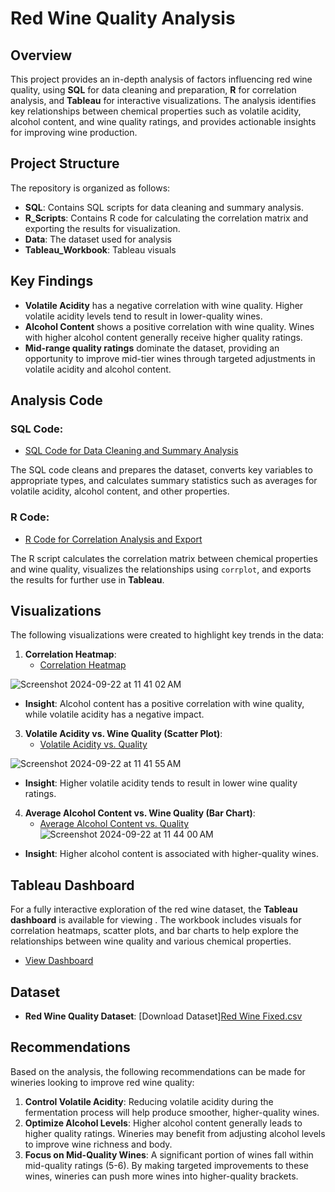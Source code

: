 # Red Wine Quality Analysis

## Overview
This project provides an in-depth analysis of factors influencing red wine quality, using **SQL** for data cleaning and preparation, **R** for correlation analysis, and **Tableau** for interactive visualizations. The analysis identifies key relationships between chemical properties such as volatile acidity, alcohol content, and wine quality ratings, and provides actionable insights for improving wine production.

## Project Structure
The repository is organized as follows:
- **SQL**: Contains SQL scripts for data cleaning and summary analysis.
- **R_Scripts**: Contains R code for calculating the correlation matrix and exporting the results for visualization.
- **Data**: The dataset used for analysis 
- **Tableau_Workbook**: Tableau visuals 


## Key Findings
- **Volatile Acidity** has a negative correlation with wine quality. Higher volatile acidity levels tend to result in lower-quality wines.
- **Alcohol Content** shows a positive correlation with wine quality. Wines with higher alcohol content generally receive higher quality ratings.
- **Mid-range quality ratings** dominate the dataset, providing an opportunity to improve mid-tier wines through targeted adjustments in volatile acidity and alcohol content.

## Analysis Code

### SQL Code:
- [SQL Code for Data Cleaning and Summary Analysis](SQL/red_wine_analysis.sql)
  
The SQL code cleans and prepares the dataset, converts key variables to appropriate types, and calculates summary statistics such as averages for volatile acidity, alcohol content, and other properties.

### R Code:
- [R Code for Correlation Analysis and Export](R_Scripts/red_wine_correlation_analysis.R)

The R script calculates the correlation matrix between chemical properties and wine quality, visualizes the relationships using `corrplot`, and exports the results for further use in **Tableau**.

## Visualizations
The following visualizations were created to highlight key trends in the data:

1. **Correlation Heatmap**:
   - [Correlation Heatmap](https://public.tableau.com/app/profile/leaf.lewis1752/viz/RedWineDashboard-2/Sheet1?publish=yes)

![Screenshot 2024-09-22 at 11 41 02 AM](https://github.com/user-attachments/assets/8430f29a-a264-4e5a-983e-af7a8ec859e2)

- **Insight**: Alcohol content has a positive correlation with wine quality, while volatile acidity has a negative impact.

3. **Volatile Acidity vs. Wine Quality (Scatter Plot)**:
   - [Volatile Acidity vs. Quality](https://public.tableau.com/app/profile/leaf.lewis1752/viz/RedWineDashboard-3/Sheet3?publish=yes)
     
![Screenshot 2024-09-22 at 11 41 55 AM](https://github.com/user-attachments/assets/63fa6e26-b2a0-4bb8-9e3e-6d46a27421b9)

-  **Insight**: Higher volatile acidity tends to result in lower wine quality ratings.

4. **Average Alcohol Content vs. Wine Quality (Bar Chart)**:
   - [Average Alcohol Content vs. Quality](https://public.tableau.com/app/profile/leaf.lewis1752/viz/RedWineDashboard/Sheet4?publish=yes)
     ![Screenshot 2024-09-22 at 11 44 00 AM](https://github.com/user-attachments/assets/68efc3b4-e03a-4d26-a7ac-881ed87deb1c)

- **Insight**: Higher alcohol content is associated with higher-quality wines.

## Tableau Dashboard
For a fully interactive exploration of the red wine dataset, the **Tableau dashboard** is available for viewing . The workbook includes visuals for correlation heatmaps, scatter plots, and bar charts to help explore the relationships between wine quality and various chemical properties.

- [View Dashboard](https://public.tableau.com/app/profile/leaf.lewis1752/viz/RedWineDashboard-5/Dashboard1?publish=yes)

## Dataset
- **Red Wine Quality Dataset**: [Download Dataset][Red Wine Fixed.csv](https://github.com/user-attachments/files/17090337/Red.Wine.Fixed.csv)


## Recommendations
Based on the analysis, the following recommendations can be made for wineries looking to improve red wine quality:
1. **Control Volatile Acidity**: Reducing volatile acidity during the fermentation process will help produce smoother, higher-quality wines.
2. **Optimize Alcohol Levels**: Higher alcohol content generally leads to higher quality ratings. Wineries may benefit from adjusting alcohol levels to improve wine richness and body.
3. **Focus on Mid-Quality Wines**: A significant portion of wines fall within mid-quality ratings (5-6). By making targeted improvements to these wines, wineries can push more wines into higher-quality brackets.

